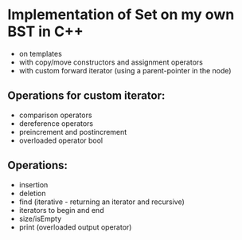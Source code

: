 Implementation of Set on my own BST in C++ 
============================
* on templates
* with copy/move constructors and assignment operators
* with custom forward iterator (using a parent-pointer in the node)

## Operations for custom iterator:
- comparison operators
- dereference operators
- preincrement and postincrement
- overloaded operator bool

## Operations:
- insertion 
- deletion
- find (iterative - returning an iterator and recursive)
- iterators to begin and end
- size/isEmpty
- print (overloaded output operator)
